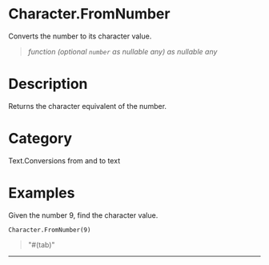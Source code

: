 # Character.FromNumber
Converts the number to its character value.
> _function (optional <code>number</code> as nullable any) as nullable any_

# Description 
Returns the character equivalent of the number.
# Category 
Text.Conversions from and to text
# Examples 
Given the number 9, find the character value.
```
Character.FromNumber(9)
```
> "#(tab)"

***
